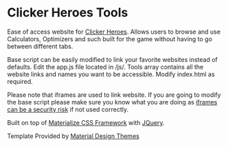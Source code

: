 # Clicker Heroes Tools

Ease of access website for [Clicker Heroes](http://www.clickerheroes).
Allows users to browse and use Calculators, Optimizers and such built for the game without having to go between different tabs.


Base script can be easily modified to link your favorite websites instead of defaults. Edit the app.js file located in /js/. Tools array contains all the website links and names you want to be accessible. Modify index.html as required.


Please note that iframes are used to link website. If you are going to modify the base script please make sure you know what you are doing as [iframes can be a security risk](http://stackoverflow.com/a/9428051) if not used correctly.


Built on top of [Materialize CSS Framework](http://materializecss.com/) with [JQuery](https://jquery.com/).

Template Provided by [Material Design Themes](http://materialdesignthemes.com/themes/one-page-material-design-template/)
